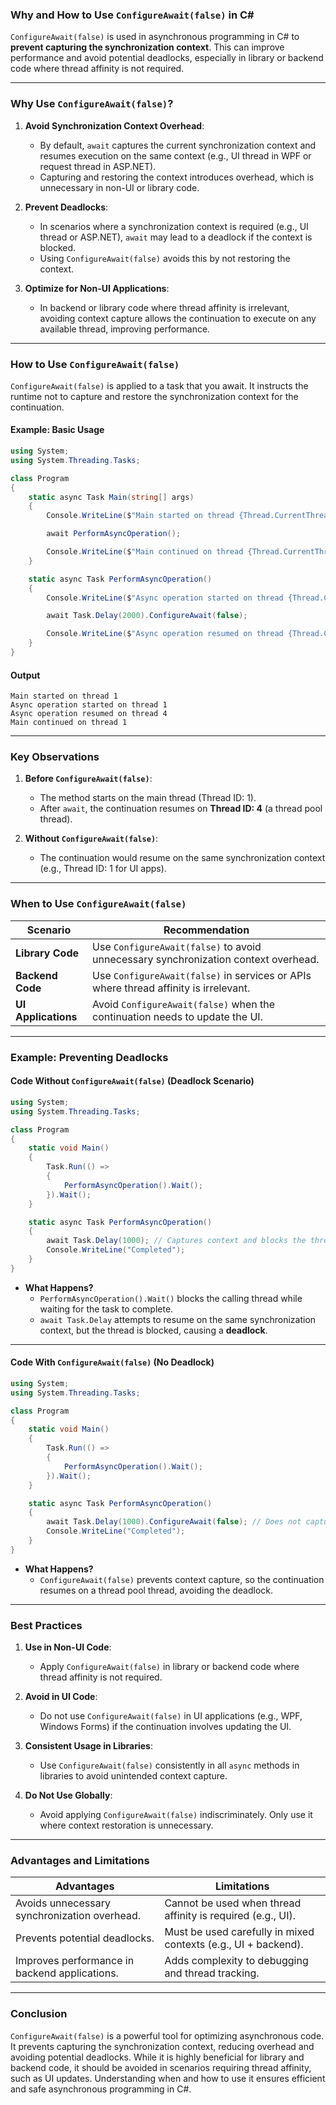 ### **Why and How to Use `ConfigureAwait(false)` in C#**

`ConfigureAwait(false)` is used in asynchronous programming in C# to **prevent capturing the synchronization context**. This can improve performance and avoid potential deadlocks, especially in library or backend code where thread affinity is not required.

---

### **Why Use `ConfigureAwait(false)`?**

1. **Avoid Synchronization Context Overhead**:
   - By default, `await` captures the current synchronization context and resumes execution on the same context (e.g., UI thread in WPF or request thread in ASP.NET).
   - Capturing and restoring the context introduces overhead, which is unnecessary in non-UI or library code.

2. **Prevent Deadlocks**:
   - In scenarios where a synchronization context is required (e.g., UI thread or ASP.NET), `await` may lead to a deadlock if the context is blocked.
   - Using `ConfigureAwait(false)` avoids this by not restoring the context.

3. **Optimize for Non-UI Applications**:
   - In backend or library code where thread affinity is irrelevant, avoiding context capture allows the continuation to execute on any available thread, improving performance.

---

### **How to Use `ConfigureAwait(false)`**

`ConfigureAwait(false)` is applied to a task that you await. It instructs the runtime not to capture and restore the synchronization context for the continuation.

#### **Example: Basic Usage**

```csharp
using System;
using System.Threading.Tasks;

class Program
{
    static async Task Main(string[] args)
    {
        Console.WriteLine($"Main started on thread {Thread.CurrentThread.ManagedThreadId}");

        await PerformAsyncOperation();

        Console.WriteLine($"Main continued on thread {Thread.CurrentThread.ManagedThreadId}");
    }

    static async Task PerformAsyncOperation()
    {
        Console.WriteLine($"Async operation started on thread {Thread.CurrentThread.ManagedThreadId}");

        await Task.Delay(2000).ConfigureAwait(false);

        Console.WriteLine($"Async operation resumed on thread {Thread.CurrentThread.ManagedThreadId}");
    }
}
```

#### **Output**

```
Main started on thread 1
Async operation started on thread 1
Async operation resumed on thread 4
Main continued on thread 1
```

---

### **Key Observations**

1. **Before `ConfigureAwait(false)`**:
   - The method starts on the main thread (Thread ID: 1).
   - After `await`, the continuation resumes on **Thread ID: 4** (a thread pool thread).

2. **Without `ConfigureAwait(false)`**:
   - The continuation would resume on the same synchronization context (e.g., Thread ID: 1 for UI apps).

---

### **When to Use `ConfigureAwait(false)`**

| **Scenario**               | **Recommendation**                                                                 |
|----------------------------|------------------------------------------------------------------------------------|
| **Library Code**            | Use `ConfigureAwait(false)` to avoid unnecessary synchronization context overhead. |
| **Backend Code**            | Use `ConfigureAwait(false)` in services or APIs where thread affinity is irrelevant. |
| **UI Applications**         | Avoid `ConfigureAwait(false)` when the continuation needs to update the UI.        |

---

### **Example: Preventing Deadlocks**

#### **Code Without `ConfigureAwait(false)` (Deadlock Scenario)**

```csharp
using System;
using System.Threading.Tasks;

class Program
{
    static void Main()
    {
        Task.Run(() =>
        {
            PerformAsyncOperation().Wait();
        }).Wait();
    }

    static async Task PerformAsyncOperation()
    {
        await Task.Delay(1000); // Captures context and blocks the thread
        Console.WriteLine("Completed");
    }
}
```

- **What Happens?**
  - `PerformAsyncOperation().Wait()` blocks the calling thread while waiting for the task to complete.
  - `await Task.Delay` attempts to resume on the same synchronization context, but the thread is blocked, causing a **deadlock**.

---

#### **Code With `ConfigureAwait(false)` (No Deadlock)**

```csharp
using System;
using System.Threading.Tasks;

class Program
{
    static void Main()
    {
        Task.Run(() =>
        {
            PerformAsyncOperation().Wait();
        }).Wait();
    }

    static async Task PerformAsyncOperation()
    {
        await Task.Delay(1000).ConfigureAwait(false); // Does not capture context
        Console.WriteLine("Completed");
    }
}
```

- **What Happens?**
  - `ConfigureAwait(false)` prevents context capture, so the continuation resumes on a thread pool thread, avoiding the deadlock.

---

### **Best Practices**

1. **Use in Non-UI Code**:
   - Apply `ConfigureAwait(false)` in library or backend code where thread affinity is not required.

2. **Avoid in UI Code**:
   - Do not use `ConfigureAwait(false)` in UI applications (e.g., WPF, Windows Forms) if the continuation involves updating the UI.

3. **Consistent Usage in Libraries**:
   - Use `ConfigureAwait(false)` consistently in all `async` methods in libraries to avoid unintended context capture.

4. **Do Not Use Globally**:
   - Avoid applying `ConfigureAwait(false)` indiscriminately. Only use it where context restoration is unnecessary.

---

### **Advantages and Limitations**

| **Advantages**                               | **Limitations**                                             |
|---------------------------------------------|------------------------------------------------------------|
| Avoids unnecessary synchronization overhead. | Cannot be used when thread affinity is required (e.g., UI). |
| Prevents potential deadlocks.                | Must be used carefully in mixed contexts (e.g., UI + backend). |
| Improves performance in backend applications.| Adds complexity to debugging and thread tracking.          |

---

### **Conclusion**

`ConfigureAwait(false)` is a powerful tool for optimizing asynchronous code. It prevents capturing the synchronization context, reducing overhead and avoiding potential deadlocks. While it is highly beneficial for library and backend code, it should be avoided in scenarios requiring thread affinity, such as UI updates. Understanding when and how to use it ensures efficient and safe asynchronous programming in C#.
